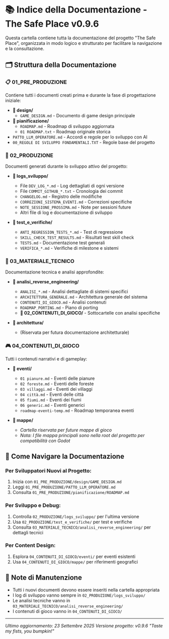 # 📚 Indice della Documentazione - The Safe Place v0.9.6

Questa cartella contiene tutta la documentazione del progetto "The Safe Place", organizzata in modo logico e strutturato per facilitare la navigazione e la consultazione.

## 🗂️ Struttura della Documentazione

### 📋 01_PRE_PRODUZIONE
Contiene tutti i documenti creati prima e durante la fase di progettazione iniziale:

- **📁 design/**
  - `GAME_DESIGN.md` - Documento di game design principale
- **📁 pianificazione/**
  - `ROADMAP.md` - Roadmap di sviluppo aggiornata
  - `01 ROADMAP.txt` - Roadmap originale storica
- `PATTO_LLM_OPERATORE.md` - Accordi e regole per lo sviluppo con AI
- `00_REGOLE DI SVILUPPO FONDAMENTALI.TXT` - Regole base del progetto

### 🔧 02_PRODUZIONE
Documenti generati durante lo sviluppo attivo del progetto:

- **📁 logs_sviluppo/**
  - File `DEV_LOG_*.md` - Log dettagliati di ogni versione
  - File `COMMIT_GITHUB_*.txt` - Cronologia dei commit
  - `CHANGELOG.md` - Registro delle modifiche
  - `CORREZIONI_SISTEMA_EVENTI.md` - Correzioni specifiche
  - `NOTE_SESSIONE_PROSSIMA.md` - Note per sessioni future
  - Altri file di log e documentazione di sviluppo

- **📁 test_e_verifiche/**
  - `ANTI_REGRESSION_TESTS_*.md` - Test di regressione
  - `SKILL_CHECK_TEST_RESULTS.md` - Risultati test skill check
  - `TESTS.md` - Documentazione test generali
  - `VERIFICA_*.md` - Verifiche di milestone e sistemi

### 🔬 03_MATERIALE_TECNICO
Documentazione tecnica e analisi approfondite:

- **📁 analisi_reverse_engineering/**
  - `ANALISI_*.md` - Analisi dettagliate di sistemi specifici
  - `ARCHITETTURA_GENERALE.md` - Architettura generale del sistema
  - `CONTENUTI_DI_GIOCO.md` - Analisi contenuti
  - `ROADMAP_PORTING.md` - Piano di porting
  - **📁 02_CONTENUTI_DI_GIOCO/** - Sottocartelle con analisi specifiche

- **📁 architettura/**
  - (Riservata per futura documentazione architetturale)

### 🎮 04_CONTENUTI_DI_GIOCO
Tutti i contenuti narrativi e di gameplay:

- **📁 eventi/**
  - `01 pianure.md` - Eventi delle pianure
  - `02 foreste.md` - Eventi delle foreste
  - `03 villaggi.md` - Eventi dei villaggi
  - `04 città.md` - Eventi delle città
  - `05 fiumi.md` - Eventi dei fiumi
  - `06 generic.md` - Eventi generici
  - `roadmap-eventi-temp.md` - Roadmap temporanea eventi

- **📁 mappe/**
  - *Cartella riservata per future mappe di gioco*
  - *Nota: I file mappa principali sono nella root del progetto per compatibilità con Godot*

## 🧭 Come Navigare la Documentazione

### Per Sviluppatori Nuovi al Progetto:
1. Inizia con `01_PRE_PRODUZIONE/design/GAME_DESIGN.md`
2. Leggi `01_PRE_PRODUZIONE/PATTO_LLM_OPERATORE.md`
3. Consulta `01_PRE_PRODUZIONE/pianificazione/ROADMAP.md`

### Per Sviluppo e Debug:
1. Controlla `02_PRODUZIONE/logs_sviluppo/` per l'ultima versione
2. Usa `02_PRODUZIONE/test_e_verifiche/` per test e verifiche
3. Consulta `03_MATERIALE_TECNICO/analisi_reverse_engineering/` per dettagli tecnici

### Per Content Design:
1. Esplora `04_CONTENUTI_DI_GIOCO/eventi/` per eventi esistenti
2. Usa `04_CONTENUTI_DI_GIOCO/mappe/` per riferimenti geografici

## 📝 Note di Manutenzione

- Tutti i nuovi documenti devono essere inseriti nella cartella appropriata
- I log di sviluppo vanno sempre in `02_PRODUZIONE/logs_sviluppo/`
- Le analisi tecniche vanno in `03_MATERIALE_TECNICO/analisi_reverse_engineering/`
- I contenuti di gioco vanno in `04_CONTENUTI_DI_GIOCO/`

---
*Ultimo aggiornamento: 23 Settembre 2025*
*Versione progetto: v0.9.6 "Taste my fists, you bumpkin!"*